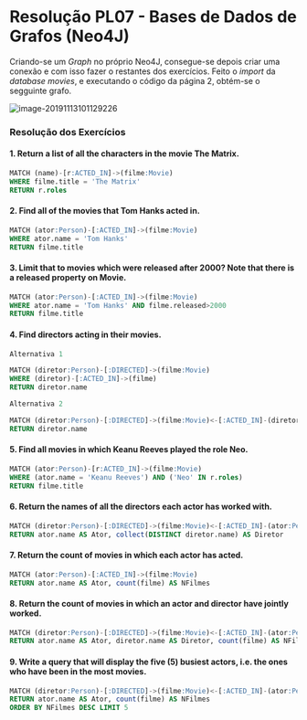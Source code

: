 # **Resolução PL07 - Bases de Dados de Grafos (Neo4J)**



Criando-se um *Graph* no próprio Neo4J, consegue-se depois criar uma conexão e com isso fazer o restantes dos exercícios. Feito o *import* da *database movies*, e executando o código da página 2, obtém-se o segguinte grafo.



![image-20191113101129226](C:\Users\diogo\AppData\Roaming\Typora\typora-user-images\image-20191113101129226.png) 



### Resolução dos Exercícios



####  1.	Return a list of all the characters in the movie The Matrix. 

```sql
MATCH (name)-[r:ACTED_IN]->(filme:Movie)
WHERE filme.title = 'The Matrix'
RETURN r.roles
```



####  2.	Find all of the movies that Tom Hanks acted in.

```sql
MATCH (ator:Person)-[:ACTED_IN]->(filme:Movie)
WHERE ator.name = 'Tom Hanks'
RETURN filme.title
```



####  3.	Limit that to movies which were released after 2000? Note that there is a released property on Movie. 

```sql
MATCH (ator:Person)-[:ACTED_IN]->(filme:Movie)
WHERE ator.name = 'Tom Hanks' AND filme.released>2000
RETURN filme.title
```



####  4.  Find directors acting in their movies.

```sql
Alternativa 1

MATCH (diretor:Person)-[:DIRECTED]->(filme:Movie)
WHERE (diretor)-[:ACTED_IN]->(filme)
RETURN diretor.name

Alternativa 2

MATCH (diretor:Person)-[:DIRECTED]->(filme:Movie)<-[:ACTED_IN]-(diretor)
RETURN diretor.name
```



####  5.	Find all movies in which Keanu Reeves played the role Neo.

```sql
MATCH (ator:Person)-[r:ACTED_IN]->(filme:Movie)
WHERE (ator.name = 'Keanu Reeves') AND ('Neo' IN r.roles)
RETURN filme.title
```



####  6.	Return the names of all the directors each actor has worked with. 

```sql
MATCH (diretor:Person)-[:DIRECTED]->(filme:Movie)<-[:ACTED_IN]-(ator:Person)
RETURN ator.name AS Ator, collect(DISTINCT diretor.name) AS Diretor
```



####  7.	Return the count of movies in which each actor has acted. 

```sql
MATCH (ator:Person)-[:ACTED_IN]->(filme:Movie)
RETURN ator.name AS Ator, count(filme) AS NFilmes
```



####  8.	Return the count of movies in which an actor and director have jointly worked. 

```sql
MATCH (diretor:Person)-[:DIRECTED]->(filme:Movie)<-[:ACTED_IN]-(ator:Person)
RETURN ator.name AS Ator, diretor.name AS Diretor, count(filme) AS NFilmes
```



####  9.	Write a query that will display the five (5) busiest actors, i.e. the ones who have been in the most movies. 

```sql
MATCH (diretor:Person)-[:DIRECTED]->(filme:Movie)<-[:ACTED_IN]-(ator:Person)
RETURN ator.name AS Ator, count(filme) AS NFilmes
ORDER BY NFilmes DESC LIMIT 5
```





